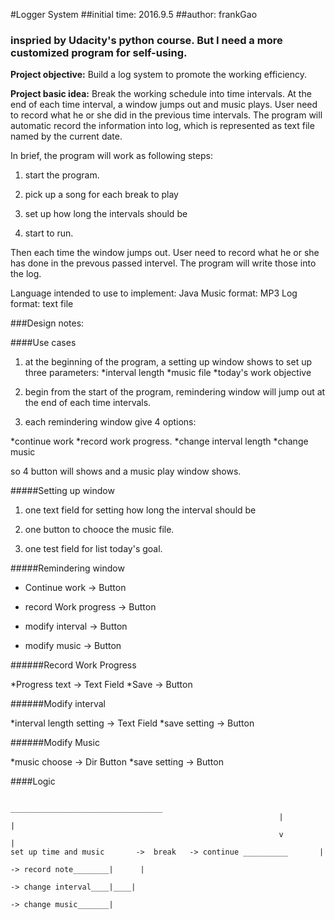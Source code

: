 #Logger System
##initial time: 2016.9.5
##author: frankGao
### inspried by Udacity's python course. But I need a more customized program for self-using.
**Project objective:** Build a log system to promote the working efficiency.

**Project basic idea:** Break the working schedule into time intervals. At the end of each time interval, a window jumps out and music plays. User need to record what he or she did in the previous time intervals. The program will automatic record the information into log, which is represented as text file named by the current date.

In brief, the program will work as following steps:

1. start the program.

1. pick up a song for each break to play

1. set up how long the intervals should be

1. start to run.

Then each time the window jumps out. User need to record what he or she has done in the prevous passed intervel. The program will write those into the log.

Language intended to use to implement: Java
Music format: MP3
Log format: text file

###Design notes:

####Use cases

1. at the beginning of the program, a setting up window shows to set up three parameters:
*interval length
*music file
*today's work objective

2. begin from the start of the program, remindering window will jump out at the end of each time intervals.

3. each remindering window give 4 options:

*continue work
*record work progress.
*change interval length
*change music

so 4 button will shows and a music play window shows.

#####Setting up window

1. one text field for setting how long the interval should be

2. one button to chooce the music file.

3. one test field for list today's goal.

#####Remindering window

* Continue work  					->	Button

* record Work progress 		->	Button

* modify interval					->	Button

* modify music						->	Button

######Record Work Progress

*Progress text						->	Text Field
*Save											->	Button

######Modify interval

*interval length setting	->	Text Field
*save setting							->	Button

######Modify Music

*music choose							->	Dir Button
*save setting							->	Button

####Logic
```
															__________________________________
															|																 |
															v																 |
set up time and music		->  break 	-> continue	__________		 |
																		-> record note________|		 |
																		-> change interval____|____|
																		-> change music_______|
```